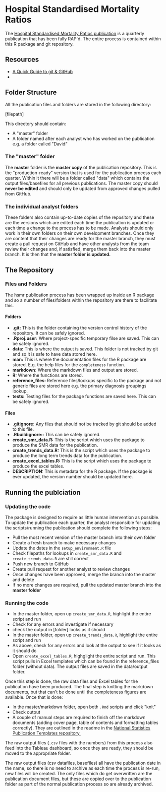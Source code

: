 # Hospital Standardised Mortality Ratios 

The [Hospital Standardised Mortality Ratios publication](https://www.isdscotland.org/Health-Topics/Quality-Indicators/HSMR/) is a quarterly publication that has been fully RAP'd. The entire process is contained within this R package and git repository. 

## Resources

* [A Quick Guide to git & GitHub](https://nhs-nss-transforming-publications.github.io/git-guide/index.html)
* 

## Folder Structure

All the publication files and folders are stored in the following directory:

[filepath]

This directory should contain:

* A "master" folder
* A folder named after each analyst who has worked on the publication e.g. a folder called "David"

### The "master" folder

The **master** folder is the **master copy** of the publication repository. This is the "production-ready" version that is used for the publication process each quarter. Within it there will be a folder called "data" which contains the output files/basefiles for all previous publications. The master copy should **never be edited** and should only be updated from approved changes pulled from GitHub.

### The individual analyst folders

These folders also contain up-to-date copies of the repository and these are the versions which are edited each time the publication is updated or each time a change to the process has to be made. Analysts should only work in their own folders on their own development branches. Once they are content that their changes are ready for the master branch, they must create a pull request on GitHub and have other analysts from the team review their changes and, if satisfied, merge them back into the master branch. It is then that the **master folder is updated.**

## The Repository

### Files and Folders

The hsmr publication process has been wrapped up inside an R package and so a number of files/folders within the repository are there to facilitate this. 

#### Folders
* **.git:** This is the folder containing the version control history of the repository. It can be safely ignored.
* **.Rproj.user:** Where project-specific temporary filse are saved. This can be safely ignored. 
* **data:** This is where the output is saved. This folder is not tracked by git and so it is safe to have data stored here. 
* **man:** This is where the documentation files for the R package are stored. E.g. the help files for the `completeness` function.
* **markdown:** Where the markdown files and output are stored. 
* **R:** Where the functions are stored. 
* **reference_files:** Reference files/lookups specific to the package and not generic files are stored here e.g. the primary diagnosis groupings lookup.
* **tests:** Testing files for the package functions are saved here. This can be safely ignored. 

#### Files
* **.gitignore:** Any files that should not be tracked by git should be added to this file. 
* **.Rbuildignore::** This can be safely ignored. 
* **create_smr_data.R:** This is the script which uses the package to produce the SMR data for the publication.
* **create_trends_data.R:** This is the script which uses the package to produce the long term trends data for the publication.
* **create_excel_tables.R:** This is the script which uses the package to produce the excel tables. 
* **DESCRIPTION:** This is metadata for the R package. If the package is ever updated, the version number should be updated here.


## Running the publciation 

### Updating the code

The package is designed to require as little human intervention as possible. To update the publication each quarter, the analyst responsible for updating the scripts/running the publication should complete the following steps:

* Pull the most recent version of the master branch into their own folder 
* Create a fresh branch to make necessary changes
* Update the dates in the `setup_environment.R` file
* Check filepaths for lookups in `create_smr_data.R` and `create_trends_data.R` are still correct 
* Push new branch to GitHub
* Create pull request for another analyst to review changes
* Once changes have been approved, merge the branch into the master and delete
* If no more changes are required, pull the updated master branch into the **master folder**

### Running the code

* In the master folder, open up `create_smr_data.R`, highlight the entire script and run
* Check for any errors and investigate if necessary
* check the output in [folder] looks as it should
* In the master folder, open up `create_trends_data.R`, highlight the entire script and run
* As above, check for any errors and look at the output to see if it looks as it should do
* Open `create_excel_tables.R`, highglight the entire script and run. This script pulls in Excel templates which can be found in the reference_files folder (without data). The output files are saved in the data/output folder. 

Once this step is done, the raw data files and Excel tables for the publication have been produced. The final step is knitting the markdown documents, but that can't be done until the completeness figures are available. Once that is done:

* In the master/markdown folder, open both `.Rmd` scripts and click "knit"
* Check output
* A couple of manual steps are required to finish off the markdown documents (adding cover page, table of contents and formatting tables correctly). They are outlined in the readme in the [National Statistics Publication Templates repository.](https://github.com/NHS-NSS-transforming-publications/National-Stats-Template)

The raw output files (`.csv` files with the numbers) from this process also feed into the Tableau dashboard, so once they are ready, they should be moved to the appropriate folder.

The raw output files (csv datafiles, basefiles) all have the publication date in the name, so there is no need to archive as each time the process is re-run, new files will be created. The only files which do get overwritten are the publication document files, but these are copied over to the publication folder as part of the normal publication process so are already archived.
